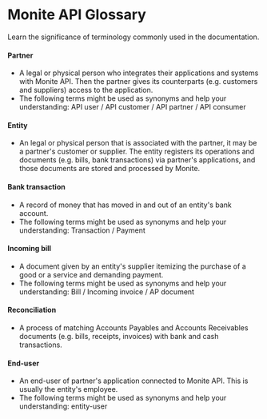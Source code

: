 # Monite API Glossary

Learn the significance of terminology commonly used in the documentation.

#### Partner 
 - A legal or physical person who integrates their applications and systems with Monite API. Then the partner gives its counterparts (e.g. customers and suppliers) access to the application.
 - The following terms might be used as synonyms and help your understanding: API user / API customer / API partner / API consumer
#### Entity 
- An legal or physical person that is associated with the partner, it may be a partner's customer or supplier. The entity registers its operations and documents (e.g. bills, bank transactions) via partner's applications, and those documents are stored and processed by Monite.
#### Bank transaction
 - A record of money that has moved in and out of an entity's bank account.
 - The following terms might be used as synonyms and help your understanding: Transaction / Payment
#### Incoming bill
 - A document given by an entity's supplier itemizing the purchase of a good or a service and demanding payment.
 - The following terms might be used as synonyms and help your understanding: Bill / Incoming invoice / AP document 
#### Reconciliation
 - A process of matching Accounts Payables and Accounts Receivables documents  (e.g. bills, receipts, invoices) with bank and cash transactions.
#### End-user
 - An end-user of partner's application connected to Monite API. This is usually the entity's employee.
 - The following terms might be used as synonyms and help your understanding: entity-user
